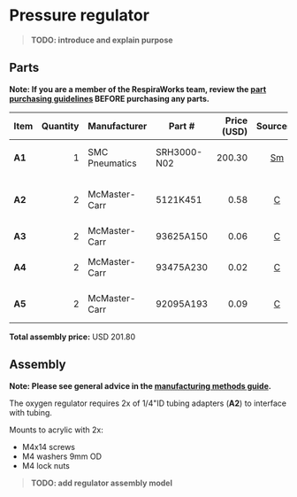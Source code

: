 # Pressure regulator

>**TODO: introduce and explain purpose**

## Parts

**Note: If you are a member of the RespiraWorks team, review the [part purchasing guidelines][ppg]
BEFORE purchasing any parts.**

[ppg]: ../../purchasing_guidelines.md

| Item  | Quantity | Manufacturer   | Part #       | Price (USD) | Sources[*][ppg]| Notes                            |
| ----- |---------:| -------------- |--------------|------------:|:--------------:|----------------------------------|
|**A1** | 1        | SMC Pneumatics | SRH3000-N02  |      200.30 | [Sm][a1smc]    | precision pressure regulator     |
|**A2** | 2        | McMaster-Carr  | 5121K451     |        0.58 | [C][a2mcmc]    | 1/4 NPT x 1/4" ID barbed adapter |
|**A3** | 2        | McMaster-Carr  | 93625A150    |        0.06 | [C][a3mcmc]    | M4 lock nut                      |
|**A4** | 2        | McMaster-Carr  | 93475A230    |        0.02 | [C][a4mcmc]    | M4 washer, 9mm OD                |
|**A5** | 2        | McMaster-Carr  | 92095A193    |        0.09 | [C][a5mcmc]    | M4 screw, 14mm                   |

**Total assembly price:** USD 201.80

[a1smc]:  https://www.smcpneumatics.com/SRH3000-N02.html
[a2mcmc]: https://www.mcmaster.com/5121K451
[a3mcmc]: https://www.mcmaster.com/93625A150/
[a4mcmc]: https://www.mcmaster.com/93475A230/
[a5mcmc]: https://www.mcmaster.com/92095A193/

## Assembly

**Note: Please see general advice in the [manufacturing methods guide](../../methods).**

The oxygen regulator requires 2x of 1/4"ID tubing adapters (**A2**) to interface with tubing.

Mounts to acrylic with 2x:
* M4x14 screws
* M4 washers 9mm OD
* M4 lock nuts

>**TODO: add regulator assembly model**
